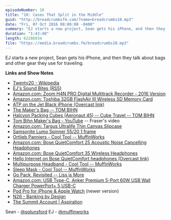 ```yaml
---
episodeNumber: 10
title: "10: Cases That Split in the Middle"
guid: "http://breadcrumbsfm.com/?name=breadcrumbs10.mp3"
date: "Fri, 07 Oct 2016 08:00:00 -0400"
summary: "EJ starts a new project, Sean gets his iPhone, and then they talk about bags and other gear they use for traveling."
duration: "1:43:48"
length: 62286934
file: "https://media.breadcrumbs.fm/breadcrumbs10.mp3"
---
```

EJ starts a new project, Sean gets his iPhone, and then they talk about bags and other gear they use for traveling.

**Links and Show Notes** 
- [Twenty20 - Wikipedia](https://en.wikipedia.org/wiki/Twenty20)
- [ EJ's Sound Bites (RSS)](http://justcast.herokuapp.com/shows/muffin-works-soundbites/audioposts.rss)
- [Amazon.com: Zoom H4N PRO Digital Multitrack Recorder - 2016 Version](http://www.amazon.com/dp/B01DPOXS8I/?tag=breadcrumbsfm-20)
- [Amazon.com: Toshiba 32GB FlashAir III Wireless SD Memory Card](http://www.amazon.com/dp/B00UOYPZP2/?tag=breadcrumbsfm-20)
- [ATP on the Jet Black iPhone (Overcast link)](https://overcast.fm/+CdTYLAOk/46:43)
- [ The Maker's Bag -- TOM BIHN](https:/www.tombihn.com/products/the-makers-bag?variant=21668006023)
- [ Halcyon Packing Cubes (Aeronaut 45) -- Cube Travel -- TOM BIHN](https://www.tombihn.com/products/packing-cube-aeronaut-45?variant=16487688775)
- [Tom Bihn Maker's Bag - YouTube](http://youtu.be/0w3xmZv46hM) -- Fraser's video
- [Amazon.com: Targus Ultralife Thin Canvas Slipcase](http://www.amazon.com/dp/B0096PD2VY/?tag=breadcrumbsfm-20)
- [ Samsonite Lumo Spinner 55/20 1 frame](https:/www.bags2go.ie/obsoletes/588-lumo-spinner-5520-1-frame.html)
- [ Ortlieb Panniers - Cool Tool -- MuffinWorks](http:/www.muffin.works/blog/2016/8/9/ortlieb-panniers-cool-tool)
- [Amazon.com: Bose QuietComfort 25 Acoustic Noise Cancelling Headphones](http://www.amazon.com/dp/B00M1NEUKK/?tag=breadcrumbsfm-20)
- [Amazon.com: Bose QuietComfort 35 Wireless Headphones](http://www.amazon.com/dp/B01E3SNO1G/?tag=breadcrumbsfm-20)
- [Hello Internet on Bose QuietComfort headphones (Overcast link)](https://overcast.fm/+BgMWc1_IE/36:14)
- [ Multipurpose Headband - Cool Tool -- MuffinWorks](http://www.muffin.works/blog/2016/7/29/multipurpose-headband-cool-tool)
- [Sleep Mask - Cool Tool -- MuffinWorks](http://www.muffin.works/blog/2016/7/27/sleep-mask-cool-tool)
- [Go Pack, Revisited -- Liss is More](https://www.caseyliss.com/2015/8/9/go-pack)
- [Amazon.com: USB Type-C, Anker Premium 5-Port 60W USB Wall Charger PowerPort+ 5 USB-C](http://www.amazon.com/dp/B01D8C6ULO/?tag=breadcrumbsfm-20)
- [Pod Pro for iPhone & Apple Watch](https://www.hellonomad.com/products/pod-pro) (newer version)
- [N26 - Banking by Design](https://n26.com/)
- [The Summit Account | Aspiration](https://www.aspiration.com/summit)

Sean - [@splunsford](https:/twitter.com/splunsford) EJ - [@muffinworks](https:/twitter.com/muffinworks)